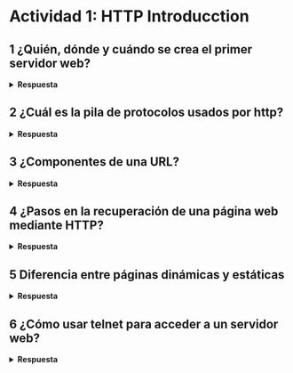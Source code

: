 # Actividad 1: HTTP Introducction

## 1 ¿Quién, dónde y cuándo se crea el primer servidor web?

<details>
<summary><b>Respuesta</b></summary>

> El
> [**primer servidor web**](https://es.wikipedia.org/wiki/World_Wide_Web#Historia)
> fue creado por
> [**Tim Berners-Lee**](https://es.wikipedia.org/wiki/Tim_Berners-Lee) en 1990 en el
>[**CERN**](https://es.wikipedia.org/wiki/Organizaci%C3%B3n_Europea_para_la_Investigaci%C3%B3n_Nuclear)
> (Organización Europea para la Investigación Nuclear) en Suiza.
>
> <img src=https://upload.wikimedia.org/wikipedia/commons/thumb/d/d1/First_Web_Server.jpg/1280px-First_Web_Server.jpg alt="imagen del primer servidor web" width="400"/>
>

</details>

## 2 ¿Cuál es la pila de protocolos usados por http?

<details>
<summary><b>Respuesta</b></summary>

>

</details>

## 3 ¿Componentes de una URL?

<details>
<summary><b>Respuesta</b></summary>

> ![Componentes de URL](img/0.1.3.svg)

</details>

## 4 ¿Pasos en la recuperación de una página web mediante HTTP?

<details>
<summary><b>Respuesta</b></summary>

>

</details>

## 5 Diferencia entre páginas dinámicas y estáticas

<details>
<summary><b>Respuesta</b></summary>

> ### Páginas Estáticas
>
> * Son faciles de crear y alojar
> * Muestran el mismo contenido a todos los usuarios
> * Tienen tiempos de carga mas rapidos gracias a su simplicidad
>
> |Beneficios|Desventajas|
> |--|--|
> |Al ser mas ligeras cargan mas rápido|El contenido no es personalizado o interactuar con el usuario|
> |Menor riesgo de vulnerabilidad de seguridad|Cualquier actualización requiere intervención|
> |Pueden ser alojadas en cualquier servidor|No son ideales para webs que necesitan de actualizaciones constantes|
>
> ### Páginas Dinámicas
>
> * Permiten interactuar con el contenido
> * Usan lenguajes como JavaScript o PHP, que generan cambios en la pagina como respuesta a las acciones del usuario
> * Incluyen recursos para automatizar tareas
>
> |Beneficios|Desventajas|
> |--|--|
> |Contenido personalizado | Requieren de habilidasdes avanzadas de programación y de una infraestructura mas compleja |
> | Mayor interacción con el usuario | Mantenimiento mas costoso |
> | Actualiza el contenido automaticamente | Riesgo mayor de vulnerabilidades |

</details>

## 6 ¿Cómo usar telnet para acceder a un servidor web?

<details>
<summary><b>Respuesta</b></summary>

>

</details>
